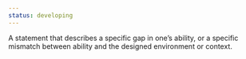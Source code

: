 ```yaml
---
status: developing
---
```


A statement that describes a specific gap in one’s ability, or a specific mismatch between ability and the designed environment or context.